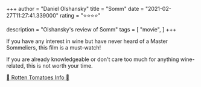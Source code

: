 +++
author = "Daniel Olshansky"
title = "Somm"
date = "2021-02-27T11:27:41.339000"
rating = "⭐⭐⭐⭐"

description = "Olshansky's review of Somm"
tags = [
    "movie",
]
+++


If you have any interest in wine but have never heard of a Master Sommeliers, this film is a must-watch!

If you are already knowledgeable or don't care too much for anything wine-related, this is not worth your time.

[🍅 Rotten Tomatoes Info 🍅](https://www.rottentomatoes.com//m/somm)